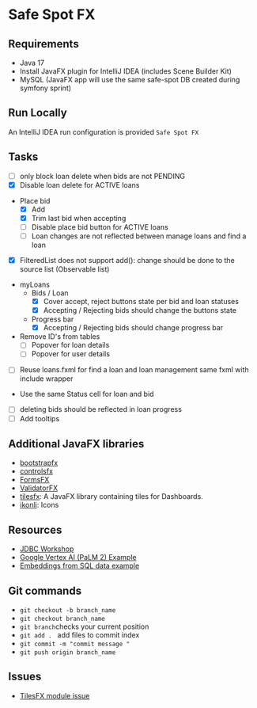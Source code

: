 # Safe Spot FX
## Requirements
- Java 17
- Install JavaFX plugin for IntelliJ IDEA (includes Scene Builder Kit)
- MySQL (JavaFX app will use the same safe-spot DB created during symfony sprint)

## Run Locally
An IntelliJ IDEA run configuration is provided `Safe Spot FX`

## Tasks
- [ ] only block loan delete when bids are not PENDING 
- [X] Disable loan delete for ACTIVE loans
- Place bid
  - [x] Add
  - [X] Trim last bid when accepting
  - [ ] Disable place bid button for ACTIVE loans
  - [ ] Loan changes are not reflected between manage loans and find a loan
- [x] FilteredList does not support add(): change should be done to the source list (Observable list)
- myLoans
  - Bids / Loan
    - [X] Cover accept, reject buttons state per bid and loan statuses
    - [X] Accepting / Rejecting bids should change the buttons state
  - Progress bar
    - [X] Accepting / Rejecting bids should change progress bar
- Remove ID's from tables
  - [ ] Popover for loan details
  - [ ] Popover for user details
- [ ] Reuse loans.fxml for find a loan and loan management same fxml with include wrapper
- Use the same Status cell for loan and bid
- [ ] deleting bids should be reflected in loan progress
- [ ] Add tooltips

## Additional JavaFX libraries
- [bootstrapfx](https://github.com/kordamp/bootstrapfx)
- [controlsfx](https://controlsfx.github.io)
- [FormsFX](https://github.com/dlsc-software-consulting-gmbh/FormsFX/)
- [ValidatorFX](https://github.com/effad/ValidatorFX)
- [tilesfx](https://github.com/HanSolo/tilesfx): A JavaFX library containing tiles for Dashboards.
- [ikonli](https://kordamp.org/ikonli/#_introduction): Icons
## Resources
- [JDBC Workshop](https://gitlab.com/mohamed.hosni.isi/workshopjdbc-3a)
- [Google Vertex AI (PaLM 2) Example](https://docs.langchain4j.dev/integrations/language-models/google-palm/)
- [Embeddings from SQL data example](https://github.com/langchain4j/langchain4j-examples/blob/main/rag-examples/src/main/java/_3_advanced/_05_Advanced_RAG_with_Metadata_Filtering_Examples.java) 

## Git commands
- ``git checkout -b branch_name``
- ``git checkout branch_name``
- ``git branch``checks your current position
- ``git add . `` add files to commit index
- ``git commit -m "commit message " ``
- ``git push origin branch_name``

## Issues
- [TilesFX module issue](https://stackoverflow.com/questions/75250066/javafx-missing-eu-hansolo-module)